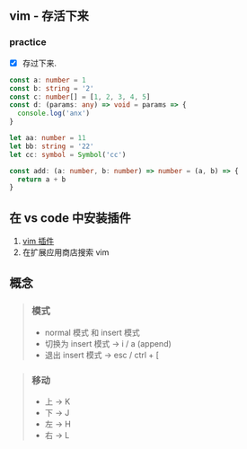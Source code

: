 ## vim - 存活下来

### practice

- [x] 存过下来.

```ts
const a: number = 1
const b: string = '2'
const c: number[] = [1, 2, 3, 4, 5]
const d: (params: any) => void = params => {
  console.log('anx')
}

let aa: number = 11
let bb: string = '22'
let cc: symbol = Symbol('cc')

const add: (a: number, b: number) => number = (a, b) => {
  return a + b
}
```

## 在 vs code 中安装插件

1. [vim 插件](https://marketplace.visualstudio.com/items?itemName=vscodevim.vim)
2. 在扩展应用商店搜索 vim

## 概念

> ### 模式
>
> - normal 模式 和 insert 模式
> - 切换为 insert 模式 -> i / a (append)
> - 退出 insert 模式 -> esc / ctrl + [

> ### 移动
>
> - 上 -> K
> - 下 -> J
> - 左 -> H
> - 右 -> L
